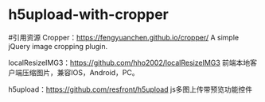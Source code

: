# h5upload-with-cropper
#引用资源
Cropper：https://fengyuanchen.github.io/cropper/
A simple jQuery image cropping plugin.

localResizeIMG3：https://github.com/hho2002/localResizeIMG3
前端本地客户端压缩图片，兼容IOS，Android，PC。

h5upload：https://github.com/resfront/h5upload
js多图上传带预览功能控件
